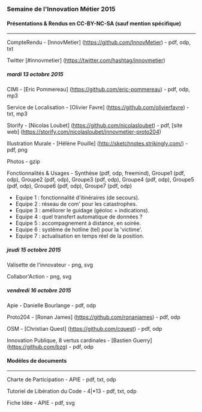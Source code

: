 
### Semaine de l'Innovation Métier 2015

#### Présentations & Rendus en CC-BY-NC-SA (sauf mention spécifique)

---

CompteRendu - [InnovMetier] (https://github.com/InnovMetier) - pdf, odp, txt

Twitter [#innovmetier] (https://twitter.com/hashtag/innovmetier)

##### mardi 13 octobre 2015

CIMI - [Eric Pommereau] (https://github.com/eric-pommereau) - pdf, odp, mp3

Service de Localisation - [Olivier Favre] (https://github.com/olivierfavre) - txt, mp3

Storify - [Nicolas Loubet] (https://github.com/nicolasloubet) - pdf, [site web] (https://storify.com/nicolasloubet/innovmetier-proto204)

Illustration Murale - [Hélène Pouille] (http://sketchnotes.strikingly.com/) - pdf, png

Photos - gzip 

Fonctionnalités & Usages - Synthèse (pdf, odp, freemind), Groupe1 (pdf, odp), Groupe2 (pdf, odp), Groupe3 (pdf, odp), Groupe4 (pdf, odp), Groupe5 (pdf, odp), Groupe6 (pdf, odp), Groupe7 (pdf, odp)

- Equipe 1 : fonctionnalité d'itinéraires (de secours).
- Equipe 2 : réseau de com' pour les catastrophes. 
- Equipe 3 : améliorer le guidage (géoloc + indications).
- Equipe 4 : quel transfert automatique de données ?
- Equipe 5 : accompagnement à distance, en soirée.
- Equipe 6 : système de hotline (tel) pour la 'victime'. 
- Equipe 7 : actualisation en temps réel de la position.

##### jeudi 15 octobre 2015

Valisette de l'innovateur - png, svg

Collabor'Action - png, svg

##### vendredi 16 octobre 2015

Apie - Danielle Bourlange - pdf, odp

Proto204 - [Ronan James] (https://github.com/ronanjames) - pdf, odp

OSM - [Christian Quest] (https://github.com/cquest) - pdf, odp

Innovation Publique, 8 vertus cardinales - [Bastien Guerry] (https://github.com/bzg) - pdf, odp

#### Modèles de documents

---

Charte de Participation - APIE - pdf, txt, odp

Tutoriel de Libération du Code - 4|*13 - pdf, txt, odp

Fiche Idée - APIE - pdf, svg
